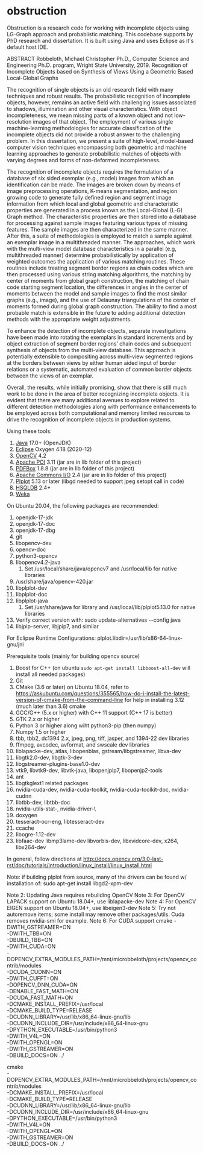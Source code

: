 # obstruction
Obstruction is a research code for working with incomplete objects using LG-Graph approach and probablistic matching. This codebase supports by PhD research and dissertation. It is built using Java and uses Eclipse as it's default host IDE. 

ABSTRACT
Robbeloth, Michael Christopher Ph.D., Computer Science and Engineering Ph.D. program, Wright State University, 2019.  Recognition of Incomplete Objects based on Synthesis of Views Using a Geometric Based Local-Global Graphs

The recognition of single objects is an old research field with many techniques and robust results. The probabilistic recognition of incomplete objects, however, remains an active field with challenging issues associated to shadows, illumination and other visual characteristics. With object incompleteness, we mean missing parts of a known object and not low-resolution images of that object. The employment of various single machine-learning methodologies for accurate classification of the incomplete objects did not provide a robust answer to the challenging problem. In this dissertation, we present a suite of high-level, model-based computer vision techniques encompassing both geometric and machine learning approaches to generate probabilistic matches of objects with varying degrees and forms of non-deformed incompleteness.  

The recognition of incomplete objects requires the formulation of a database of six sided exemplar (e.g., model) images from which an identification can be made. The images are broken down by means of image preprocessing operations, K-means segmentation, and region growing code to generate fully defined region and segment image information from which local and global geometric and characteristic properties are generated in a process known as the Local-Global (L-G) Graph method. The characteristic properties are then stored into a database for processing against sample images featuring various types of missing features. The sample images are then characterized in the same manner. After this, a suite of methodologies is employed to match a sample against an exemplar image in a multithreaded manner. The approaches, which work with the multi-view model database characteristics in a parallel (e.g, multithreaded manner) determine probabilistically by application of weighted outcomes the application of various matching routines. These routines include treating segment border regions as chain codes which are then processed using various string matching algorithms, the matching by center of moments from global graph construction, the matching of chain code starting segment location, the differences in angles in the center of moments between the model and sample images to find the most similar graphs (e.g., image), and the use of Delaunay triangulations of the center of moments formed during global graph construction. The ability to find a most probable match is extensible in the future to adding additional detection methods with the appropriate weight adjustments. 

To enhance the detection of incomplete objects, separate investigations have been made into rotating the exemplars in standard increments and by object extraction of segment border regions’ chain codes and subsequent synthesis of objects from the multi-view database. This approach is potentially extensible to compositing across multi-view segmented regions at the borders between views by either human aided input of border relations or a systematic, automated evaluation of common border objects between the views of an exemplar.  

Overall, the results, while initially promising, show that there is still much work to be done in the area of better recognizing incomplete objects. It is evident that there are many additional avenues to explore related to different detection methodologies along with performance enhancements to be employed across both computational and memory limited resources to drive the recognition of incomplete objects in production systems. 

Using these tools: 
1. [Java](https://openjdk.java.net/) 17.0+ (OpenJDK)
2. [Eclipse](https://www.eclipse.org/downloads/) Oxygen 4.18 (2020-12)
3. [OpenCV](https://docs.opencv.org) 4.2
4. [Apache POI](https://poi.apache.org/) 3.11 (jar are in lib folder of this project) 
5. [PDFBox](https://pdfbox.apache.org/) 1.8.8 (jar are in lib folder of this project) 
6. [Apache Commons I/O](https://commons.apache.org/proper/commons-io/) 2.4 (jar are in lib folder of this project)  
7. [Plplot](http://plplot.sourceforge.net/) 5.13 or later (libgd needed to support jpeg setopt call in code) 
8. [HSQLDB](http://hsqldb.org/) 2.4+
9. [Weka](https://www.cs.waikato.ac.nz/ml/weka/) 

On Ubuntu 20.04, the following packages are recommended:
1. openjdk-17-jdk
2. openjdk-17-doc
3. openjdk-17-dbg
4. git
5. libopencv-dev
6. opencv-doc
7. python3-opencv
8. libopencv4.2-java
	1. Set /usr/local/share/java/opencv7 and /usr/local/lib for native libraries
9. /usr/share/java/opencv-420.jar
10. libplplot-dev
11. libplplot-doc
12. libplplot-java 
	1. Set /usr/share/java for library and /usr/local/lib/plplot5.13.0 for native libraries
13. Verify correct version with:  sudo update-alternatives --config java
14. libjpip-server, libjpip7, and similar

For Eclipse Runtime Configurations:
plplot.libdir=/usr/lib/x86-64-linux-gnu/jni

Prerequisite tools (mainly for building opencv source)
1. Boost for C++ (on ubuntu `sudo apt-get install libboost-all-dev` will 
install all needed packages)
2. Git 
3. CMake (3.6 or later) on Ubuntu 18.04, refer to 
https://askubuntu.com/questions/355565/how-do-i-install-the-latest-version-of-cmake-from-the-command-line
for help in installing 3.12 (much later than 3.6) cmake
4. GCC/G++ (5.x or higher) with C++ 11 support (C++ 17 is better)
5. GTK 2.x or higher
6. Python 3 or higher along wiht python3-pip (then numpy)
7. Numpy 1.5 or higher
8. tbb, tbb2, dc1394 2.x, jpeg, png, tiff, jasper, and 1394-22 dev libraries
9. ffmpeg, avcodec, avformat, and swscale dev libraries
10. liblapacke-dev, atlas, libopenblas, gstream/libgstreamer, libva-dev
11. libgtk2.0-dev, libgtk-3-dev
12. libgstreamer-plugins-base1.0-dev
13. vtk9, libvtk9-dev, libvtk-java, libopenjpip7, libopenjp2-tools
14. ant
15. libgtkglext1 related packages
16. nvidia-cuda-dev, nvidia-cuda-toolkit, nvidia-cuda-toolkit-doc, nvidia-cudnn
17. libtbb-dev, libtbb-doc
18. nvidia-utils-stat-<ver>, nvidia-driver-<ver>\
19. doxygen
20. tesseract-ocr-eng, libtesseract-dev
21. ccache
22. libogre-1.12-dev
23. libfaac-dev libmp3lame-dev libvorbis-dev, libxvidcore-dev, x264, libx264-dev

In general, follow directions at http://docs.opencv.org/3.0-last-rst/doc/tutorials/introduction/linux_install/linux_install.html

Note: if building plplot from source, many of the drivers can be found w/ installation of:
sudo apt-get install libgd2-xpm-dev

Note 2: Updating Java requires rebuliding OpenCV
Note 3: For OpenCV LAPACK support on Ubuntu 18.04+, use liblapacke-dev
Note 4: For OpenCV EIGEN support on Ubuntu 18.04+, use libeigen3-dev
Note 5: Try not autoremove items; some install may remove other packages/utils. Cuda removes nvidia-smi for example. 
Note 6: For CUDA support 
cmake -DWITH_GSTREAMER=ON \
-DWITH_TBB=ON \
-DBUILD_TBB=ON \
-DWITH_CUDA=ON \
-DOPENCV_EXTRA_MODULES_PATH=/mnt/microbbeloth/projects/opencv_contrib/modules \
-DCUDA_CUDNN=ON \
-DWITH_CUFFT=ON \
-DOPENCV_DNN_CUDA=ON \
-DENABLE_FAST_MATH=ON \
-DCUDA_FAST_MATH=ON \
-DCMAKE_INSTALL_PREFIX=/usr/local \
-DCMAKE_BUILD_TYPE=RELEASE \
-DCUDNN_LIBRARY=/usr/lib/x86_64-linux-gnu/lib \
-DCUDNN_INCLUDE_DIR=/usr/include/x86_64-linux-gnu \
-DPYTHON_EXECUTABLE=/usr/bin/python3 \
-DWITH_V4L=ON \
-DWITH_OPENGL=ON \
-DWITH_GSTREAMER=ON \
-DBUILD_DOCS=ON ../

cmake \
-DOPENCV_EXTRA_MODULES_PATH=/mnt/microbbeloth/projects/opencv_contrib/modules \
-DCMAKE_INSTALL_PREFIX=/usr/local \
-DCMAKE_BUILD_TYPE=RELEASE \
-DCUDNN_LIBRARY=/usr/lib/x86_64-linux-gnu/lib \
-DCUDNN_INCLUDE_DIR=/usr/include/x86_64-linux-gnu \
-DPYTHON_EXECUTABLE=/usr/bin/python3 \
-DWITH_V4L=ON \
-DWITH_OPENGL=ON \
-DWITH_GSTREAMER=ON \
-DBUILD_DOCS=ON ../
